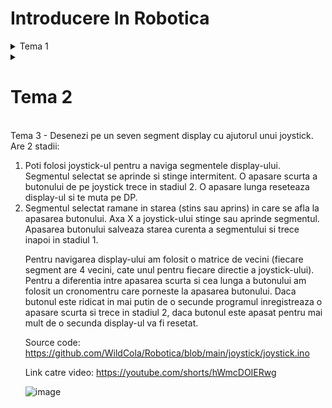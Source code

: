 # Introducere In Robotica

<details>
<summary>Tema 1</summary>

<br>
Proiectul de la tema 1 este un LED rgb ale cărui culori sunt controlate individual de 3 potențiometre.
Input-ul potențiometrelor este preluat de placa arduino, transformat intr-o valoare cuprinsa între 0 și 256 (range-ul de intensitate al LED-ului) și transmis către LED

Source code: https://github.com/WildCola/Robotica/blob/main/PotentiometruRGB/PotentiometruRGB.ino

Link către video: https://youtu.be/Gh3H4ZXLa54

![image](https://user-images.githubusercontent.com/79272874/199030891-c6258d9e-ff5f-4064-b904-d6325a5d90b4.png)
</details>

<details>
  <summary><h1>Tema 2</h2></summary>

<br>
Tema 2 a cerut construirea unui sistem de semafoare pentru masini si pietoni. Acesta are 4 stari:
<ol>
<li> Verde pentru masini, rosu pentru pietoni, fara sunet, se schimba doar dupa apasarea butonului
<li> Galben pentru masini, rosu pentru pietoni, fara sunet, incepe la 8 secunde dupa apasarea butonului si dureaza 3 secunde
<li> Rosu pentru masini, verde pentru pietoni, bazait la un interval constant, dureaza 8 secunde
<li> Rosu pentru masini, clipeste verde pentru pietoni, bazait la interval mai rapid, dureaza 4 secunde, apoi revine in starea 1
</ol>

Proiectul a fost realizat prin folosirea unui buton, care porneste un contor de timp in momentul apasarii cu ajutorul unei functii interrupt, apoi la momentele cheie de timp descrise mai sus, placa arduino trimete semnale LED-urilor si buzzer-ului pentru a le duce in starea corespunzatoare intervalului de timp.
  
Source code: https://github.com/WildCola/Robotica/blob/main/crosswalk/crosswalk.ino

Link către video: https://www.youtube.com/shorts/QCxIFdsp5OE

![image](https://user-images.githubusercontent.com/79272874/199129636-cfa44ddb-e8ab-4500-9569-8cc49e441189.png)
  
</details>

<br>
Tema 3 - Desenezi pe un seven segment display cu ajutorul unui joystick. Are 2 stadii:
<ol>
<li> Poti folosi joystick-ul pentru a naviga segmentele display-ului. Segmentul selectat se aprinde si stinge intermitent. O apasare scurta a butonului de pe joystick trece in stadiul 2. O apasare lunga reseteaza display-ul si te muta pe DP.
<li> Segmentul selectat ramane in starea (stins sau aprins) in care se afla la apasarea butonului. Axa X a joystick-ului stinge sau aprinde segmentul. Apasarea butonului salveaza starea curenta a segmentului si trece inapoi in stadiul 1.

Pentru navigarea display-ului am folosit o matrice de vecini (fiecare segment are 4 vecini, cate unul pentru fiecare directie a joystick-ului).
Pentru a diferentia intre apasarea scurta si cea lunga a butonului am folosit un cronomentru care porneste la apasarea butonului. Daca butonul este ridicat in mai putin de o secunde programul inregistreaza o apasare scurta si trece in stadiul 2, daca butonul este apasat pentru mai mult de o secunda display-ul va fi resetat.

Source code: https://github.com/WildCola/Robotica/blob/main/joystick/joystick.ino

Link catre video: https://youtube.com/shorts/hWmcDOIERwg

![image](https://user-images.githubusercontent.com/79272874/200663000-821bd8a3-1da8-457c-b45a-4801c569c4ea.png)
  
</details>


